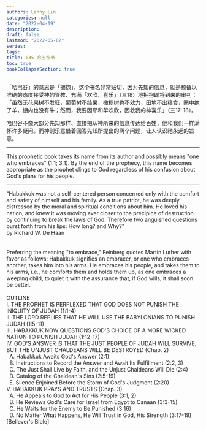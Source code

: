 ```yaml
---
authors: Lenny Lin
categories: null
date: "2022-04-19"
description: 
draft: false
lastmod: "2022-05-02"
series: 
tags: 
title: 035 哈巴谷书
toc: true
bookCollapseSection: true
---
```


「哈巴谷」的意思是「拥抱」，这个书名非常贴切，因为先知的信息，就是预备以准确的态度接受神的管教、充满「欢欣、喜乐」（三18）地拥抱即将到来的审判：「虽然无花果树不发旺，葡萄树不结果，橄榄树也不效力，田地不出粮食，圈中绝了羊，棚内也没有牛；然而，我要因耶和华欢欣，因救我的神喜乐」（三17-18）。

哈巴谷不像大部分先知那样、直接把从神所来的信息传达给百姓，他和我们一样满怀许多疑问。而神则乐意借着回答先知所提出的两个问题，让人认识祂永远的旨意。  

____

This prophetic book takes its name from its author and possibly means "one who embraces" (1:1; 3:1).  By the end of the prophecy, this name becomes appropriate as the prophet clings to God regardless of his confusion about God's plans for his people.

____  

"Habakkuk was not a self-centered person concerned only with the comfort and safety of himself and his family. As a true patriot, he was deeply distressed by the moral and spiritual conditions about him. He loved his nation, and knew it was moving ever closer to the precipice of destruction by continuing to break the laws of God. Therefore two anguished questions burst forth from his lips: How long? and Why?"  
by Richard W. De Haan  
<br />  
Preferring the meaning "to embrace," Feinberg quotes Martin Luther with favor as follows:
Habakkuk signifies an embracer, or one who embraces another, takes him into his arms. He embraces his people, and takes them to his arms, i.e., he comforts them and holds them up, as one embraces a weeping child, to quiet it with the assurance that, if God wills, it shall soon be better. 
<br />  
OUTLINE  
I. THE PROPHET IS PERPLEXED THAT GOD DOES NOT PUNISH THE INIQUITY OF JUDAH (1:1-4)  
II. THE LORD REPLIES THAT HE WILL USE THE BABYLONIANS TO PUNISH JUDAH (1:5-11)  
III. HABAKKUK NOW QUESTIONS GOD'S CHOICE OF A MORE WICKED NATION TO PUNISH JUDAH (1:12-17)  
IV. GOD'S ANSWER IS THAT THE JUST PEOPLE OF JUDAH WILL SURVIVE, BUT THE UNJUST CHALDEANS WILL BE DESTROYED (Chap. 2)  
&nbsp; A. Habakkuk Awaits God's Answer (2:1)  
&nbsp; B. Instructions to Record the Answer and Await Its Fulfillment (2:2, 3)  
&nbsp; C. The Just Shall Live by Faith, and the Unjust Chaldeans Will Die (2:4)  
&nbsp; D. Catalog of the Chaldean's Sins (2:5-19)  
&nbsp; E. Silence Enjoined Before the Storm of God's Judgment (2:20)  
V. HABAKKUK PRAYS AND TRUSTS (Chap. 3)  
&nbsp; A. He Appeals to God to Act for His People (3:1, 2)  
&nbsp; B. He Reviews God's Care for Israel from Egypt to Canaan (3:3-15)  
&nbsp; C. He Waits for the Enemy to Be Punished (3:16)  
&nbsp; D. No Matter What Happens, He Will Trust in God, His Strength (3:17-19)  
[Believer's Bible]





